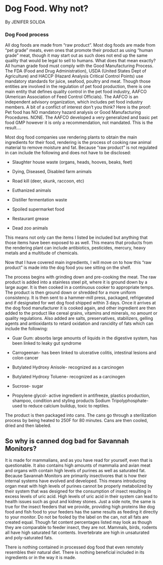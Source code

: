 # Dog Food. Why not?    
By JENIFER SOLIDA



### Dog Food process

  All dog foods are made from “raw product”. Most dog foods are made from “pet grade” meats, even ones that promote their product as using “human grade” meat, though it may start out as such does not end up the same quality that would be legal to sell to humans. What does that mean exactly?  All human grade food must comply with the Good Manufacturing Process. The FDA (Food and Drug Administration), USDA (United States Dept of Agriculture) and HACCP (Hazard Analysis Critical Control Points) use mandatory standards for juice, seafood, poultry and meat. Though those entities are involved in the regulation of pet food production, there is one main entity that defines quality control in the pet food industry, AAFCO (American Association of Feed Control Officials). The AAFCO is an independent advisory organization, which includes pet food industry members. A bit of a conflict of interest don’t you think? Here is the proof: Pet food has NO mandatory hazard analysis or Good Manufacturing Procedures. NONE. The AAFCO developed a very generalized and basic pet food GMP however it is only a recommendation, not mandated. This is the result....

  Most dog food companies use rendering plants to obtain the main ingredients for their food, rendering is the process of cooking raw animal material to remove moisture and fat. Because “raw product” is not regulated in can include the following and does not have to be disclosed:

* Slaughter house waste (organs, heads, hooves, beaks, feet)

* Dying, Diseased, Disabled farm animals

* Road kill (deer, skunk, raccoon, etc)

* Euthanized animals 

* Distiller fermentation waste

* Spoiled supermarket food

* Restaurant grease

* Dead zoo animals

This means not only can the items I listed be included but anything that those items have been exposed to as well. This means that products from the rendering plant can include antibiotics, pesticides, mercury, heavy metals and a multitude of chemicals.

Now that I have covered main ingredients, I will move on to how this “raw product” is made into the dog food you see sitting on the shelf.

  The process begins with grinding down and pre-cooking the meat.  The raw product is added into a stainless steel pit, where it is ground down by a large auger. It is then cooked in a continuous cooker to appropriate temps. The product is then ground down or shredded for a more uniform consistency. It is then sent to a hammer-mill press, packaged, refrigerated and if designated for wet dog food shipped within 3 days. Once it arrives at the dog food manufacturer it is cooked again, and other ingredient are then added to the product like cereal grains, vitamins and minerals, no amount or quality regulations. Also added are salts, preservatives, stabilizers, gelling agents and antioxidants to retard oxidation and rancidity of fats which can include the following:

* Guar Gum: absorbs large amounts of liquids in the digestive system, has been linked to leaky gut syndrome

* Carrogeenan- has been linked to ulcerative colitis, intestinal lesions and colon cancer

* Butylated Hydroxy Anisole- recognized as a carcinogen

* Butylated Hydroxy Toluene- recognized as a carcinogen

* Sucrose- sugar

* Propylene glycol- active ingredient in antifreeze, plastics production, shampoo, condition and styling products
Sodium Tripolyphosphate- used to reduce calcium buildup, toxic to reptiles.

The product is then packaged into cans. The cans go through a sterilization process by being heated to 250F for 80 minutes. Cans are then cooled, dried and then labeled.

## So why is canned dog bad for Savannah Monitors? 

  It is made for mammalians, and as you have read for yourself, even that is questionable. It also contains high amounts of mammalia and avian meat and organs with contain high levels of purines as well as saturated fat. Because Savannah Monitors are primarily insectivores that is how their internal systems have evolved and developed. This means introducing organ meat with high levels of purines cannot be properly metabolized by their system that was designed for the consumption of insect resulting in excess levels of uric acid. High levels of uric acid in their system can lead to health issues such as gout and kidney stones. Just a side note, the same is true for the insect feeders that we provide, providing high proteins like dog food and fish food to your feeders has the same results as feeding it directly to your monitor. Do not be fooled by the label on the can, not all fats are created equal. Though fat content percentages listed may look as though they are comparable to feeder insect, they are not. Mammals, birds, rodents all have high saturated fat contents. Invertebrate are high in unsaturated and poly-saturated fats. 

  There is nothing contained in processed dog food that even remotely resembles their natural diet. There is nothing beneficial included in its ingredients or in the way it is made.
